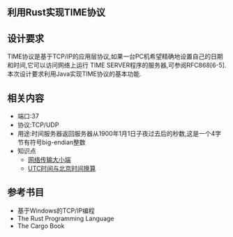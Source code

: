 ## 利用Rust实现TIME协议
## 设计要求
TIME协议是基于TCP/IP的应用层协议,如果一台PC机希望精确地设置自己的日期和时间,它可以访问网络上运行 TIME SERVER程序的服务器,可参阅RFC868[6-5].
本次设计要求利用Java实现TIME协议的基本功能.
## 相关内容
* 端口:37
* 协议:TCP/UDP
* 用途:时间服务器返回服务器从1900年1月1日子夜过去后的秒数,这是一个4字节有符号big-endian整数
* 知识点
  * [网络传输大小端](https://blog.csdn.net/weixin_40292830/article/details/95618771)
  * [UTC时间与北京时间换算](https://datetime360.com/cn/utc-beijing-time/)
## 参考书目
* 基于Windows的TCP/IP编程
* The Rust Programming Language
* The Cargo Book
